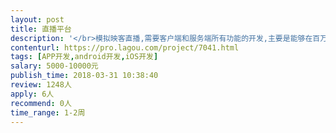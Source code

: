 ```yaml
---                
layout: post       
title: 直播平台           
description: '</br>模拟映客直播,需要客户端和服务端所有功能的开发,主要是能够在百万DAU的情况下不卡顿，不延迟 ，非诚勿扰，谢谢。</br>'     
contenturl: https://pro.lagou.com/project/7041.html      
tags: [APP开发,android开发,iOS开发]            
salary: 5000-10000元          
publish_time: 2018-03-31 10:38:40         
review: 1248人                   
apply: 6人                   
recommend: 0人                   
time_range: 1-2周              
---                 
```


